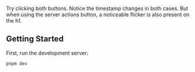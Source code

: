 Try clicking both buttons. Notice the timestamp changes in both cases. But when using the server actions button, a noticeable flicker is also present on the h1.

## Getting Started

First, run the development server:

```bash
pnpm dev
```